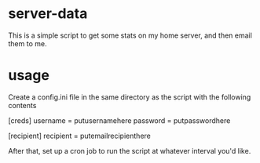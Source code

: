 # server-data

This is a simple script to get some stats on my home server, and then email them to me.

# usage

Create a config.ini file in the same directory as the script with the following contents

[creds]
username = putusernamehere
password = putpasswordhere

[recipient]
recipient = putemailrecipienthere

After that, set up a cron job to run the script at whatever interval you'd like. 
